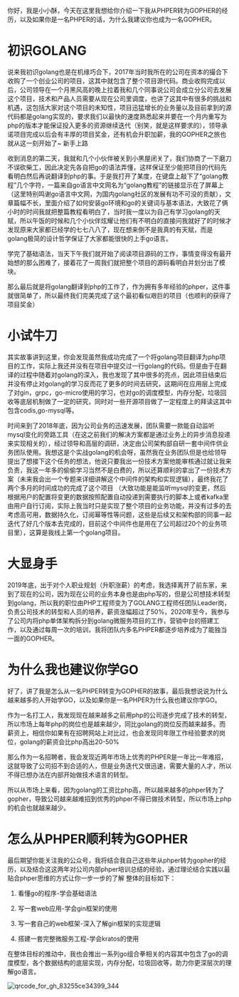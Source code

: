 
你好，我是小小酥，今天在这里我想给你介绍一下我从PHPER转为GOPHER的经历，以及如果你是一名PHPER的话，为什么我建议你也成为一名GOPHER。


# 初识GOLANG

说来我初识golang也是在机缘巧合下，2017年当时我所在的公司在资本的撮合下收购了一个创业公司的项目，这其中就包含了整个项目源代码。商业收购完成以后，公司领导在一个月黑风高的晚上拉着我和几个同事说公司会成立分公司去发展这个项目，技术和产品人员需要从现在公司里调度，也讲了这其中有很多的挑战和机遇，这包括大家对这个项目的未知性，项目迅猛增长的业务量以及目前拿到的源代码都是golang实现的，要求我们以最快的速度熟悉起来并要在一个月内重写为php的版本才能保证投入更多的资源继续迭代（别笑，就是这样要求的），领导承诺项目完成以后会有丰厚的项目奖金，还有机会升职加薪，我的GOPHER之旅也就从这一刻开始了~
新手上路

收到消息的第二天，我就和几个小伙伴被关到小黑屋闭关了，我们协商了一下磨刀不误砍柴工，因此决定先各自把go的语法弄懂，这样保证至少能把项目的代码先看明白然后再说翻译到php的事。于是我打开了某度，在键盘上敲下了“golang教程”几个字符，一篇来自go语言中文网名为“golang教程”的链接显示在了屏幕上（这里特别鸣谢go语言中文网，为国内golang社区的发展有功不可没的贡献），文章篇幅不长，里面介绍了如何安装go环境和go的关键词与基本语法，大致花了俩小时的时间我就把整篇教程看明白了，当时我一度以为自己有学习golang的天赋，所以午饭的时候和几个小伙伴炫耀让他们有不明白的直接问我就好了的时候才发现原来大家都已经学的七七八八了，现在想来倒不是我真的有天赋，而是golang极简的设计哲学保证了大家都能很快的上手go语言。


学完了基础语法，当天下午我们就开始了阅读项目源码的工作，事情变得没有最开始想的那么困难了，接着花了一周我们就把整个项目的源码看明白并划分出了模块。


那么最后就是将golang翻译到php的工作了，作为拥有多年经验的phper，这件事就很简单了，所以最终我们完美完成了这个最初看似艰巨的项目（也顺利的获得了项目奖金）



# 小试牛刀

其实故事讲到这里，你会发现虽然我成功完成了一个将golang项目翻译为php项目的工作，实际上我还并没有在项目中提交过一行golang的代码。但是由于在翻译的过程中随着对golang的深入，我也发现了其中很多的亮点，因此项目结束后并没有停止对golang的学习反而花了更多的时间去研究，这期间在应用层上完成了对gin，grpc，go-micro使用的学习，也对go的调度模型，内存分配，垃圾回收等底层机制做了一定的研究，同时对一些开源项目做了一定程度上的拜读这其中包含codis,go-mysql等。


时间来到了2018年底，因为公司业务的迅速发展，团队需要一款能自动监听mysql变化的旁路工具（在这之前我们的解决方案都是通过业务上的异步消息投递来实现相关的），经过领导和高层的调研，决定由公司架构部自研一套中间件供业务团队使用。我想这是个实战golang的机会呀，虽然我在业务团队但是也给领导提出了想接下这个任务的想法，他说只要我出一份技术方案他能审核通过就让我来负责，我这一年多的偷偷学习当然不是白费的，所以还算顺利的拿出了一份技术方案（未来我会出一个专题来详细讲解这个中间件的架构和实现逻辑），最终我花了两个多月的时间成功的完成了这个项目 （大致功能是能监听mysql的变更，然后根据用户的配置将变更的数据按照配置自动投递到需要执行的脚本上或者kafka里由用户自行订阅，实际上我当时只是实现了整个项目的业务功能，并没有过多的去考虑高可用，数据持久化，订阅幂等性等问题，这些是后续又和架构部的同事一起迭代了好几个版本去完成的，目前这个中间件也是用在了公司超过20个的业务项目里），这算是我线上第一个golang项目。



# 大显身手


2019年底，出于对个人职业规划（升职涨薪）的考虑，我选择离开了前东家，来到了现在的公司，因为现在公司的业务本身也是由php写的，但是公司想技术转型到golang，所以我的职位由PHP工程师变为了GOLANG工程师任团队Leader岗，负责公司技术的转型和人员的培养，薪资涨幅超过了50%，2020年至今，我参与了公司内将php单体架构拆分到golang微服务项目的工作，营销中台的搭建工作，以及通过每周一次的培训，我将团队内多名PHPER都逐步培养成为了能独当一面的GOPHER。



# 为什么我也建议你学GO

好了，讲了我是怎么从一名PHPER转变为GOPHER的故事，最后我想说说为什么越来越多的人开始学GO，以及如果你是一名PHPER为什么我也建议你学GO。

作为一名打工人，我发现现在越来越多之前用php的公司逐步完成了技术的转型，所以市场上每年php的岗位也是越来越少，同比golang的岗位反而越来越多。而薪资上，相信你如果有在招聘网站上对比过，也会发现同年限工作经验要求的岗位，golang的薪资会比php高出20-50%


那么作为一名招聘者，我会发现近两年市场上优秀的PHPER是一年比一年难招，这就导致了公司招不到合适的人，但是业务迭代又很迅速，需要大量的人才，所以不得已想办法在内部开始做技术语言的转型。

所以从市场上来看，因为golang的工资比php高，所以越来越多的phper转为了gopher，导致公司越来越难招到优秀的phper不得已做技术转型，所以市场上php的机会也就越来越少。



# 怎么从PHPER顺利转为GOPHER

最后期望你能关注我的公众号，我将结合我自己这些年从phper转为gopher的经历，以及结合这这两年对公司内部phper培训总结的经验，通过理论结合实践以最贴合phper思维的方式让你一步一步的了解
整体的目标如下：

1. 看懂go的程序-学会基础语法


2. 写一套web应用-学会gin框架的使用


3. 写一套自己的web框架-深入了解gin框架的实现逻辑


4. 搭建一套完整微服务工程-学会kratos的使用

在整体目标的推动中，我也会推出一系列go组合拳相关的内容其中包含了go的调度模型，各个数据结构的底层实现，内存分配，垃圾回收等，助力你更深层次的理解go语言。


![qrcode_for_gh_83255ce34399_344](https://user-images.githubusercontent.com/5572372/158062685-63b49e0b-92ed-477c-8de1-099fab8e50ab.jpg)


